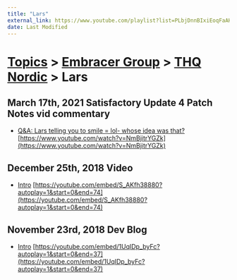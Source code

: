 ```yaml
---
title: "Lars"
external_link: https://www.youtube.com/playlist?list=PLbjDnnBIxiEoqFaAHiwnkN6nPi2T2LPzi
date: Last Modified
---
```

# [Topics](../../../topics.md) > [Embracer Group](../../../topics/embracer-group.md) > [THQ Nordic](../../../topics/embracer-group/thq-nordic.md) > Lars

## March 17th, 2021 Satisfactory Update 4 Patch Notes vid commentary
* [Q&A: Lars telling you to smile = lol- whose idea was that?](../../../transcriptions/yt-NmBjitrYGZk.md) [https://www.youtube.com/watch?v=NmBjitrYGZk](https://www.youtube.com/watch?v=NmBjitrYGZk)

## December 25th, 2018 Video
* [Intro](../../../transcriptions/yt-S_AKfh38880,,73.8.md) [https://youtube.com/embed/S_AKfh38880?autoplay=1&start=0&end=74](https://youtube.com/embed/S_AKfh38880?autoplay=1&start=0&end=74)

## November 23rd, 2018 Dev Blog
* [Intro](../../../transcriptions/yt-1UqIDp_byFc,,36.12.md) [https://youtube.com/embed/1UqIDp_byFc?autoplay=1&start=0&end=37](https://youtube.com/embed/1UqIDp_byFc?autoplay=1&start=0&end=37)

